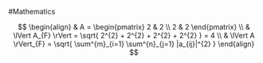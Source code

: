 #Mathematics 

$$
\begin{align}
& A = \begin{pmatrix}
2 & 2 \\
2 & 2
\end{pmatrix} \\
& \lVert A_{F} \rVert = \sqrt{ 2^{2} + 2^{2} + 2^{2} + 2^{2} } = 4 \\
& \lVert A \rVert_{F} = \sqrt{ \sum^{m}_{i=1} \sum^{n}_{j=1} |a_{ij}|^{2} }
\end{align}
$$


